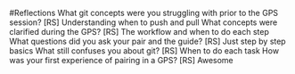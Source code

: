 #Reflections
What git concepts were you struggling with prior to the GPS session?
[RS] Understanding when to push and pull
What concepts were clarified during the GPS?
[RS] The workflow and when to do each step
What questions did you ask your pair and the guide?
[RS] Just step by step basics
What still confuses you about git?
[RS] When to do each task
How was your first experience of pairing in a GPS?
[RS] Awesome


